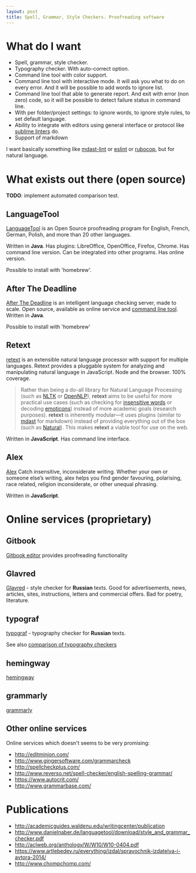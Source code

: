 ```yaml
---
layout: post
title: Spell, Grammar, Style Checkers. Proofreading software
---
```


# What do I want

- Spell, grammar, style checker.
- Typography checker. With auto-correct option.
- Command line tool with color support.
- Command line tool with interactive mode. It will ask you what to do on every error. And it will be possible to add words to ignore list.
- Command line tool that able to generate report. And exit with error (non zero) code, so it will be possible to detect failure status in command line.
- With per folder/project settings: to ignore words, to ignore style rules, to set default language.
- Ability to integrate with editors using general interface or protocol like [sublime linters](http://www.sublimelinter.com/en/latest/) do.
- Support of markdown

I want basically something like [mdast-lint](https://github.com/wooorm/mdast-lint) or [eslint](http://eslint.org/docs/user-guide/command-line-interface) or [rubocop](https://github.com/bbatsov/rubocop), but for natural language.

# What exists out there (open source)

**TODO**: implement automated comparison test.

## LanguageTool

[LanguageTool](https://languagetool.org/) is an Open Source proof­reading program for English, French, German, Polish, and more than 20 other languages.

Written in **Java**. Has plugins: LibreOffice, OpenOffice, Firefox, Chrome. Has command line version. Can be integrated into other programs. Has online version.

Possible to install with 'homebrew'.

## After The Deadline

[After The Deadline](http://open.afterthedeadline.com/) is an intelligent language checking server, made to scale. Open source, available as online service and [command line tool](https://github.com/lpenz/atdtool). Written in **Java**.

Possible to install with 'homebrew'

## Retext

[retext](https://github.com/wooorm/retext) is an extensible natural language processor with support for multiple languages. Retext provides a pluggable system for analyzing and manipulating natural language in JavaScript. Node and the browser. 100% coverage.

> Rather than being a do-all library for Natural Language Processing (such as
> [NLTK](http://www.nltk.org) or [OpenNLP](https://opennlp.apache.org)),
> **retext** aims to be useful for more practical use cases (such as checking
> for [insensitive words](https://github.com/wooorm/alex) or decoding
> [emoticons](https://github.com/wooorm/retext-emoji)) instead of more academic
> goals (research purposes).
> **retext** is inherently modular—it uses plugins (similar to
> [mdast](https://github.com/wooorm/mdast/) for markdown) instead of providing
> everything out of the box (such as
> [Natural](https://github.com/NaturalNode/natural)). This makes **retext** a
> viable tool for use on the web.

Written in **JavaScript**. Has command line interface.

## Alex

[Alex](http://alexjs.com/) Catch insensitive, inconsiderate writing.
Whether your own or someone else’s writing, alex helps you find gender favouring, polarising, race related, religion inconsiderate, or other unequal phrasing.

Written in **JavaScript**.

# Online services (proprietary)

## Gitbook

[Gitbook editor](https://www.gitbook.com/editor) provides proofreading functionality

## Glavred

[Glavred](https://glvrd.ru/) - style checker for **Russian** texts. Good for advertisements, news, articles, sites, instructions, letters and commercial offers. Bad for poetry, literature.

## typograf

[typograf](http://www.typograf.ru/) - typography checker for **Russian** texts.

See also [comparison of typography checkers](http://www.typograf.ru/flog/)

## hemingway

[hemingway](http://www.hemingwayapp.com/)

## grammarly

[grammarly](https://www.grammarly.com)

## Other online services

Online services which doesn't seems to be very promising:

- http://editminion.com/
- http://www.gingersoftware.com/grammarcheck
- http://spellcheckplus.com/
- http://www.reverso.net/spell-checker/english-spelling-grammar/
- https://www.autocrit.com/
- http://www.grammarbase.com/

# Publications

- http://academicguides.waldenu.edu/writingcenter/publication
- http://www.danielnaber.de/languagetool/download/style_and_grammar_checker.pdf
- http://aclweb.org/anthology/W/W10/W10-0404.pdf
- https://www.artlebedev.ru/everything/izdal/spravochnik-izdatelya-i-avtora-2014/
- http://www.chompchomp.com/
